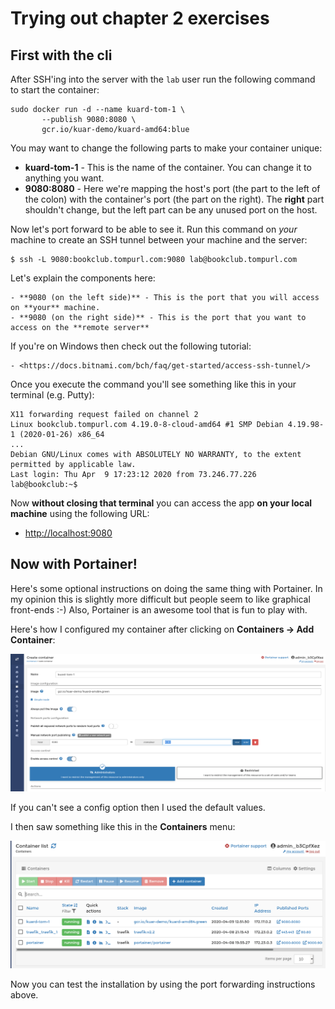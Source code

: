 # Trying out chapter 2 exercises

## First with the cli

After SSH'ing into the server with the ``lab`` user run the following command to
start the container:

```
sudo docker run -d --name kuard-tom-1 \
       --publish 9080:8080 \
       gcr.io/kuar-demo/kuard-amd64:blue
```

You may want to change the following parts to make your container unique:

- **kuard-tom-1** - This is the name of the container. You can change it to anything
  you want.
- **9080:8080** - Here we're mapping the host's port (the part to the left of the
  colon) with the container's port (the part on the right). The **right** part
  shouldn't change, but the left part can be any unused port on the host.

Now let's port forward to be able to see it. Run this command on *your* machine to
create an SSH tunnel between your machine and the server:

    $ ssh -L 9080:bookclub.tompurl.com:9080 lab@bookclub.tompurl.com
    
Let's explain the components here:

    - **9080 (on the left side)** - This is the port that you will access on **your** machine.
    - **9080 (on the right side)** - This is the port that you want to access on the **remote server**

If you're on Windows then check out the following tutorial:

    - <https://docs.bitnami.com/bch/faq/get-started/access-ssh-tunnel/>
    
Once you execute the command you'll see something like this in your terminal
(e.g. Putty):

    X11 forwarding request failed on channel 2
    Linux bookclub.tompurl.com 4.19.0-8-cloud-amd64 #1 SMP Debian 4.19.98-1 (2020-01-26) x86_64
    ...
    Debian GNU/Linux comes with ABSOLUTELY NO WARRANTY, to the extent
    permitted by applicable law.
    Last login: Thu Apr  9 17:23:12 2020 from 73.246.77.226
    lab@bookclub:~$ 
    
Now **without closing that terminal** you can access the app **on your local
machine** using the following URL:

-   <http://localhost:9080>

## Now with Portainer!

Here's some optional instructions on doing the same thing with Portainer. In my
opinion this is slightly more difficult but people seem to like graphical front-ends
:-) Also, Portainer is an awesome tool that is fun to play with.

Here's how I configured my container after clicking on **Containers -> Add Container**:

![img](../images/portainer-kuard-1.png)

If you can't see a config option then I used the default values.

I then saw something like this in the **Containers** menu:

![img](../images/portainer-kuard-2.png)

Now you can test the installation by using the port forwarding instructions above.
